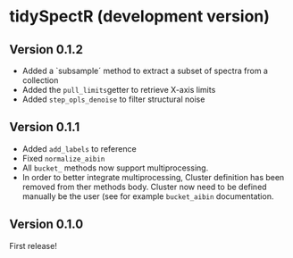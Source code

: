 # tidySpectR (development version)

## Version 0.1.2

 * Added a `subsample´ method to extract a subset of spectra from a collection
 * Added the `pull_limits`getter to retrieve X-axis limits
 * Added `step_opls_denoise` to filter structural noise

## Version 0.1.1

 * Added `add_labels` to reference
 * Fixed `normalize_aibin`
 * All `bucket_` methods now support multiprocessing. 
 * In order to better integrate multiprocessing, Cluster definition has been removed from ther methods body. Cluster now need to be defined manually be the user (see for example `bucket_aibin` documentation.

## Version 0.1.0

First release!